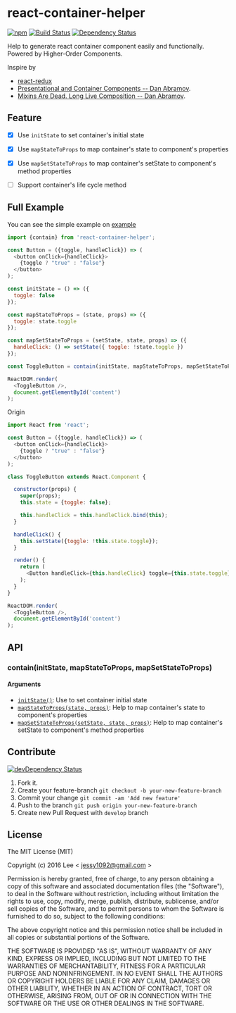 react-container-helper
=============
[![npm][npm-image]][npm-url] [![Build Status][travis-ci-image]][travis-ci-url] [![Dependency Status][david-dm-image]][david-dm-url]

Help to generate react container component easily and functionally. Powered by Higher-Order Components.

Inspire by

- [react-redux](https://github.com/reactjs/react-redux)
- [Presentational and Container Components -- Dan Abramov](https://medium.com/@dan_abramov/smart-and-dumb-components-7ca2f9a7c7d0#.39eod2kgj).
- [Mixins Are Dead. Long Live Composition -- Dan Abramov](https://medium.com/@dan_abramov/mixins-are-dead-long-live-higher-order-components-94a0d2f9e750#.xj7geuov2).


## Feature

- [x] Use `initState` to set container's initial state
- [x] Use `mapStateToProps` to map container's state to component's properties
- [x] Use `mapSetStateToProps` to map container's setState to component's method properties
- [ ] Support container's life cycle method


## Full Example

You can see the simple example on [example](./example)

```js
import {contain} from 'react-container-helper';

const Button = ({toggle, handleClick}) => (
  <button onClick={handleClick}>
    {toggle ? "true" : "false"}
  </button>
);

const initState = () => ({
  toggle: false
});

const mapStateToProps = (state, props) => ({
  toggle: state.toggle
});

const mapSetStateToProps = (setState, state, props) => ({
  handleClick: () => setState({ toggle: !state.toggle })
});

const ToggleButton = contain(initState, mapStateToProps, mapSetStateToProps)(Button);

ReactDOM.render(
  <ToggleButton />,
  document.getElementById('content')
);
```

Origin
```js
import React from 'react';

const Button = ({toggle, handleClick}) => (
  <button onClick={handleClick}>
    {toggle ? "true" : "false"}
  </button>
);

class ToggleButton extends React.Component {

  constructor(props) {
    super(props);
    this.state = {toggle: false};

    this.handleClick = this.handleClick.bind(this);
  }

  handleClick() {
    this.setState({toggle: !this.state.toggle});
  }

  render() {
    return (
      <Button handleClick={this.handleClick} toggle={this.state.toggle}/>
    );
  }
}

ReactDOM.render(
  <ToggleButton />,
  document.getElementById('content')
);
```


## API

### contain(initState, mapStateToProps, mapSetStateToProps)

#### Arguments

- [`initState()`](*Function*): Use to set container initial state
- [`mapStateToProps(state, props)`](*Function*): Help to map container's state to component's properties
- [`mapSetStateToProps(setState, state, props)`](*Function*): Help to map container's setState to component's method properties


## Contribute
[![devDependency Status][david-dm-dev-image]][david-dm-dev-url]

1. Fork it.
2. Create your feature-branch `git checkout -b your-new-feature-branch`
3. Commit your change `git commit -am 'Add new feature'`
4. Push to the branch `git push origin your-new-feature-branch`
5. Create new Pull Request with `develop` branch

## License

The MIT License (MIT)

Copyright (c) 2016 Lee  < jessy1092@gmail.com >

Permission is hereby granted, free of charge, to any person obtaining a copy of
this software and associated documentation files (the "Software"), to deal in
the Software without restriction, including without limitation the rights to
use, copy, modify, merge, publish, distribute, sublicense, and/or sell copies of
the Software, and to permit persons to whom the Software is furnished to do so,
subject to the following conditions:

The above copyright notice and this permission notice shall be included in all
copies or substantial portions of the Software.

THE SOFTWARE IS PROVIDED "AS IS", WITHOUT WARRANTY OF ANY KIND, EXPRESS OR
IMPLIED, INCLUDING BUT NOT LIMITED TO THE WARRANTIES OF MERCHANTABILITY, FITNESS
FOR A PARTICULAR PURPOSE AND NONINFRINGEMENT. IN NO EVENT SHALL THE AUTHORS OR
COPYRIGHT HOLDERS BE LIABLE FOR ANY CLAIM, DAMAGES OR OTHER LIABILITY, WHETHER
IN AN ACTION OF CONTRACT, TORT OR OTHERWISE, ARISING FROM, OUT OF OR IN
CONNECTION WITH THE SOFTWARE OR THE USE OR OTHER DEALINGS IN THE SOFTWARE.


[npm-image]: https://img.shields.io/npm/v/react-container-helper.svg?style=flat-square
[npm-url]: https://www.npmjs.com/package/react-container-helper

[travis-ci-image]: https://img.shields.io/travis/jessy1092/react-container-helper.svg?style=flat-square
[travis-ci-url]: https://travis-ci.org/jessy1092/react-container-helper

[david-dm-image]: https://img.shields.io/david/jessy1092/react-container-helper.svg?style=flat-square
[david-dm-url]: https://david-dm.org/jessy1092/react-container-helper
[david-dm-dev-image]: https://img.shields.io/david/dev/jessy1092/react-container-helper.svg?style=flat-square
[david-dm-dev-url]: https://david-dm.org/jessy1092/react-container-helper#info=devDependencies
